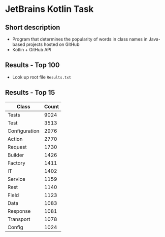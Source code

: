 # JetBrains Kotlin Task

## Short description

- Program that determines the popularity of words in class names in Java-based projects hosted on GitHub
- Kotlin + GitHub API

## Results - Top 100

- Look up root file `Results.txt`

## Results - Top 15

Class | Count
--- | --- |
Tests | 9024
Test | 3513
Configuration | 2976
Action | 2770
Request | 1730
Builder | 1426
Factory | 1411
IT | 1402
Service | 1159
Rest | 1140
Field | 1123
Data | 1083
Response | 1081
Transport | 1078
Config | 1024
